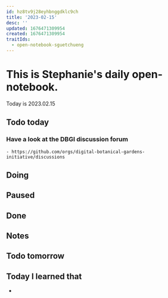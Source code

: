 ```yaml
---
id: hz8tv9j28eyhbnggdklc9ch
title: '2023-02-15'
desc: ''
updated: 1676471309954
created: 1676471309954
traitIds:
  - open-notebook-sguetchueng
---
```


# This is Stephanie's daily open-notebook.

Today is 2023.02.15

## Todo today

### Have a look at the DBGI discussion forum
    - https://github.com/orgs/digital-botanical-gardens-initiative/discussions
###
###

## Doing

## Paused

## Done

## Notes

## Todo tomorrow

###
###
###


## Today I learned that

- 